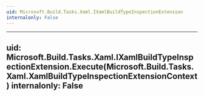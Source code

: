 ```yaml
---
uid: Microsoft.Build.Tasks.Xaml.IXamlBuildTypeInspectionExtension
internalonly: False
---
```


---
uid: Microsoft.Build.Tasks.Xaml.IXamlBuildTypeInspectionExtension.Execute(Microsoft.Build.Tasks.Xaml.XamlBuildTypeInspectionExtensionContext)
internalonly: False
---

